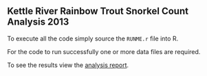 


##  Kettle River Rainbow Trout Snorkel Count Analysis 2013 


To execute all the code simply source the `RUNME.r` file into R.

For the code to run successfully one or more data files are required.

To see the results view the [analysis report](http://poissonconsulting.github.io/analyses/2014/01/14/kettle-snorkel-13/).

